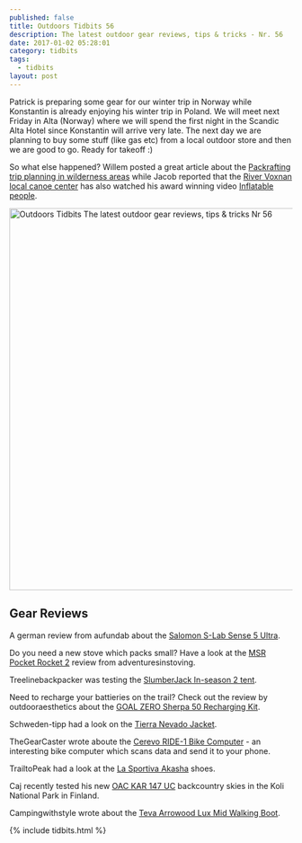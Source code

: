 ```yaml
---
published: false
title: Outdoors Tidbits 56
description: The latest outdoor gear reviews, tips & tricks - Nr. 56
date: 2017-01-02 05:28:01
category: tidbits
tags:
  - tidbits
layout: post
---
```


Patrick is preparing some gear for our winter trip in Norway while Konstantin is already enjoying his winter trip in Poland.
We will meet next Friday in Alta (Norway) where we will spend the first night in the Scandic Alta Hotel since Konstantin will arrive very late.
The next day we are planning to buy some stuff (like gas etc) from a local outdoor store and then we are good to go. Ready for takeoff :)

So what else happened? Willem posted a great article about the [Packrafting trip planning in wilderness areas](https://willemvandoorne.wordpress.com/2016/12/28/article-packrafting-planning-in-wilderness-areas/) while Jacob reported that the [River Voxnan local canoe center](https://www.facebook.com/permalink.php?story_fbid=1224397364279952&id=308188359234195) has also watched his award winning video [Inflatable people](https://vimeo.com/181259608).

<a data-flickr-embed="true"  href="https://www.flickr.com/photos/90204224@N07/16533526225/in/album-72157650525740543/" title="Outdoors Tidbits The latest outdoor gear reviews, tips & tricks Nr 56"><img src="https://c2.staticflickr.com/8/7305/16533526225_dcc67ed95f_b.jpg" width="1024" height="680" alt="Outdoors Tidbits The latest outdoor gear reviews, tips & tricks Nr 56"></a><script async src="//embedr.flickr.com/assets/client-code.js" charset="utf-8"></script>

<!--more-->


## Gear Reviews
A german review from aufundab about the [Salomon S-Lab Sense 5 Ultra](http://www.aufundab.eu/test/testbericht-salomon-s-lab-sense-5-ultra).

Do you need a new stove which packs small? Have a look at the [MSR Pocket Rocket 2](http://adventuresinstoving.blogspot.com/2016/12/review-new-msr-pocket-rocket-2.html) review from adventuresinstoving.

Treelinebackpacker was testing the [SlumberJack In-season 2 tent](https://treelinebackpacker.com/2016/12/29/slumberjack-in-season-2-tent-review/).

Need to recharge your battieries on the trail? Check out the review by outdooraesthetics about the [GOAL ZERO Sherpa 50 Recharging Kit](http://www.outdooraesthetics.org/outdoor-lab/goalzero-sherpa-50-solar-kit/).

Schweden-tipp had a look on the [Tierra Nevado Jacket](http://schweden-tipp.de/tierra-nevado-jacke-test/).

TheGearCaster wrote aboute the [Cerevo RIDE-1 Bike Computer](http://www.thegearcaster.com/2016/12/cerevo-ride-1-bike-computer.html) - an interesting bike computer which scans data and send it to your phone.

TrailtoPeak had a look at the [La Sportiva Akasha](https://trailtopeak.com/2016/12/23/gear-review-la-sportiva-akasha/) shoes.

Caj recently tested his new [OAC KAR 147 UC](http://caide.kuvat.fi/blog/57/Testing%2Bnew%2Bski's%2Bat%2BKoli%2BNational%2BPark/) backcountry skies in the Koli National Park in Finland.

Campingwithstyle wrote about the [Teva Arrowood Lux Mid Walking Boot](http://www.campingwithstyle.co.uk/teva-arrowood-lux-mid-walking-boot-review/).

{% include tidbits.html %}

